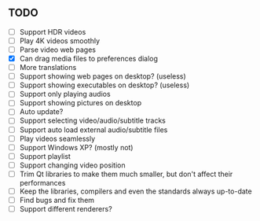 ﻿## TODO
- [ ] Support HDR videos
- [ ] Play 4K videos smoothly
- [ ] Parse video web pages
- [x] Can drag media files to preferences dialog
- [ ] More translations
- [ ] Support showing web pages on desktop? (useless)
- [ ] Support showing executables on desktop? (useless)
- [ ] Support only playing audios
- [ ] Support showing pictures on desktop
- [ ] Auto update?
- [ ] Support selecting video/audio/subtitle tracks
- [ ] Support auto load external audio/subtitle files
- [ ] Play videos seamlessly
- [ ] Support Windows XP? (mostly not)
- [ ] Support playlist
- [ ] Support changing video position
- [ ] Trim Qt libraries to make them much smaller, but don't affect their performances
- [ ] Keep the libraries, compilers and even the standards always up-to-date
- [ ] Find bugs and fix them
- [ ] Support different renderers?
